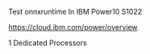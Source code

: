 Test onnxruntime In IBM Power10 S1022

https://cloud.ibm.com/power/overview

1 Dedicated Processors
